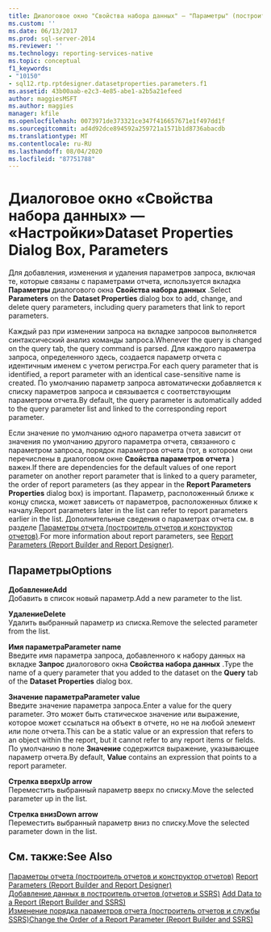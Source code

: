 ```yaml
---
title: Диалоговое окно "Свойства набора данных" — "Параметры" (построитель отчетов) | Документы Майкрософт
ms.custom: ''
ms.date: 06/13/2017
ms.prod: sql-server-2014
ms.reviewer: ''
ms.technology: reporting-services-native
ms.topic: conceptual
f1_keywords:
- "10150"
- sql12.rtp.rptdesigner.datasetproperties.parameters.f1
ms.assetid: 43b00aab-e2c3-4e85-abe1-a2b5a21efeed
author: maggiesMSFT
ms.author: maggies
manager: kfile
ms.openlocfilehash: 0073971de373321ce347f416657671e1f497dd1f
ms.sourcegitcommit: ad4d92dce894592a259721a1571b1d8736abacdb
ms.translationtype: MT
ms.contentlocale: ru-RU
ms.lasthandoff: 08/04/2020
ms.locfileid: "87751788"
---
```

# <a name="dataset-properties-dialog-box-parameters"></a><span data-ttu-id="202f3-102">Диалоговое окно «Свойства набора данных» — «Настройки»</span><span class="sxs-lookup"><span data-stu-id="202f3-102">Dataset Properties Dialog Box, Parameters</span></span>
  <span data-ttu-id="202f3-103">Для добавления, изменения и удаления параметров запроса, включая те, которые связаны с параметрами отчета, используется вкладка **Параметры** диалогового окна **Свойства набора данных** .</span><span class="sxs-lookup"><span data-stu-id="202f3-103">Select **Parameters** on the **Dataset Properties** dialog box to add, change, and delete query parameters, including query parameters that link to report parameters.</span></span>  
  
 <span data-ttu-id="202f3-104">Каждый раз при изменении запроса на вкладке запросов выполняется синтаксический анализ команды запроса.</span><span class="sxs-lookup"><span data-stu-id="202f3-104">Whenever the query is changed on the query tab, the query command is parsed.</span></span> <span data-ttu-id="202f3-105">Для каждого параметра запроса, определенного здесь, создается параметр отчета с идентичным именем с учетом регистра.</span><span class="sxs-lookup"><span data-stu-id="202f3-105">For each query parameter that is identified, a report parameter with an identical case-sensitive name is created.</span></span> <span data-ttu-id="202f3-106">По умолчанию параметр запроса автоматически добавляется к списку параметров запроса и связывается с соответствующим параметром отчета.</span><span class="sxs-lookup"><span data-stu-id="202f3-106">By default, the query parameter is automatically added to the query parameter list and linked to the corresponding report parameter.</span></span>  
  
 <span data-ttu-id="202f3-107">Если значение по умолчанию одного параметра отчета зависит от значения по умолчанию другого параметра отчета, связанного с параметром запроса, порядок параметров отчета (тот, в котором они перечислены в диалоговом окне **Свойства параметров отчета** ) важен.</span><span class="sxs-lookup"><span data-stu-id="202f3-107">If there are dependencies for the default values of one report parameter on another report parameter that is linked to a query parameter, the order of report parameters (as they appear in the **Report Parameters Properties** dialog box) is important.</span></span> <span data-ttu-id="202f3-108">Параметр, расположенный ближе к концу списка, может зависеть от параметров, расположенных ближе к началу.</span><span class="sxs-lookup"><span data-stu-id="202f3-108">Report parameters later in the list can refer to report parameters earlier in the list.</span></span> <span data-ttu-id="202f3-109">Дополнительные сведения о параметрах отчета см. в разделе [Параметры отчета (построитель отчетов и конструктор отчетов)](../report-design/report-parameters-report-builder-and-report-designer.md).</span><span class="sxs-lookup"><span data-stu-id="202f3-109">For more information about report parameters, see [Report Parameters &#40;Report Builder and Report Designer&#41;](../report-design/report-parameters-report-builder-and-report-designer.md).</span></span>  
  
## <a name="options"></a><span data-ttu-id="202f3-110">Параметры</span><span class="sxs-lookup"><span data-stu-id="202f3-110">Options</span></span>  
 <span data-ttu-id="202f3-111">**Добавление**</span><span class="sxs-lookup"><span data-stu-id="202f3-111">**Add**</span></span>  
 <span data-ttu-id="202f3-112">Добавить в список новый параметр.</span><span class="sxs-lookup"><span data-stu-id="202f3-112">Add a new parameter to the list.</span></span>  
  
 <span data-ttu-id="202f3-113">**Удаление**</span><span class="sxs-lookup"><span data-stu-id="202f3-113">**Delete**</span></span>  
 <span data-ttu-id="202f3-114">Удалить выбранный параметр из списка.</span><span class="sxs-lookup"><span data-stu-id="202f3-114">Remove the selected parameter from the list.</span></span>  
  
 <span data-ttu-id="202f3-115">**Имя параметра**</span><span class="sxs-lookup"><span data-stu-id="202f3-115">**Parameter name**</span></span>  
 <span data-ttu-id="202f3-116">Введите имя параметра запроса, добавленного к набору данных на вкладке **Запрос** диалогового окна **Свойства набора данных** .</span><span class="sxs-lookup"><span data-stu-id="202f3-116">Type the name of a query parameter that you added to the dataset on the **Query** tab of the **Dataset Properties** dialog box.</span></span>  
  
 <span data-ttu-id="202f3-117">**Значение параметра**</span><span class="sxs-lookup"><span data-stu-id="202f3-117">**Parameter value**</span></span>  
 <span data-ttu-id="202f3-118">Введите значение параметра запроса.</span><span class="sxs-lookup"><span data-stu-id="202f3-118">Enter a value for the query parameter.</span></span> <span data-ttu-id="202f3-119">Это может быть статическое значение или выражение, которое может ссылаться на объект в отчете, но не на любой элемент или поле отчета.</span><span class="sxs-lookup"><span data-stu-id="202f3-119">This can be a static value or an expression that refers to an object within the report, but it cannot refer to any report items or fields.</span></span> <span data-ttu-id="202f3-120">По умолчанию в поле **Значение** содержится выражение, указывающее параметр отчета.</span><span class="sxs-lookup"><span data-stu-id="202f3-120">By default, **Value** contains an expression that points to a report parameter.</span></span>  
  
 <span data-ttu-id="202f3-121">**Стрелка вверх**</span><span class="sxs-lookup"><span data-stu-id="202f3-121">**Up arrow**</span></span>  
 <span data-ttu-id="202f3-122">Переместить выбранный параметр вверх по списку.</span><span class="sxs-lookup"><span data-stu-id="202f3-122">Move the selected parameter up in the list.</span></span>  
  
 <span data-ttu-id="202f3-123">**Стрелка вниз**</span><span class="sxs-lookup"><span data-stu-id="202f3-123">**Down arrow**</span></span>  
 <span data-ttu-id="202f3-124">Переместить выбранный параметр вниз по списку.</span><span class="sxs-lookup"><span data-stu-id="202f3-124">Move the selected parameter down in the list.</span></span>  
  
## <a name="see-also"></a><span data-ttu-id="202f3-125">См. также:</span><span class="sxs-lookup"><span data-stu-id="202f3-125">See Also</span></span>  
 <span data-ttu-id="202f3-126">[Параметры отчета (построитель отчетов и конструктор отчетов)](../report-design/report-parameters-report-builder-and-report-designer.md) </span><span class="sxs-lookup"><span data-stu-id="202f3-126">[Report Parameters &#40;Report Builder and Report Designer&#41;](../report-design/report-parameters-report-builder-and-report-designer.md) </span></span>  
 <span data-ttu-id="202f3-127">[Добавление данных в построитель отчетов &#40;отчетов и SSRS&#41;](report-datasets-ssrs.md) </span><span class="sxs-lookup"><span data-stu-id="202f3-127">[Add Data to a Report &#40;Report Builder and SSRS&#41;](report-datasets-ssrs.md) </span></span>  
 [<span data-ttu-id="202f3-128">Изменение порядка параметров отчета (построитель отчетов и службы SSRS)</span><span class="sxs-lookup"><span data-stu-id="202f3-128">Change the Order of a Report Parameter &#40;Report Builder and SSRS&#41;</span></span>](../report-design/change-the-order-of-a-report-parameter-report-builder-and-ssrs.md)  
  
  
